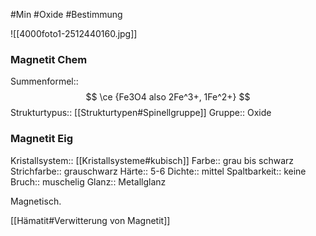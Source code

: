 #Min #Oxide #Bestimmung 

![[4000foto1-2512440160.jpg]]

### Magnetit Chem

Summenformel:: $$ \ce {Fe3O4 also 2Fe^3+, 1Fe^2+} $$
Strukturtypus:: [[Strukturtypen#Spinellgruppe]]
Gruppe:: Oxide
<!--ID: 1705934303568-->


### Magnetit Eig

Kristallsystem:: [[Kristallsysteme#kubisch]]
Farbe:: grau bis schwarz
Strichfarbe:: grauschwarz
Härte:: 5-6
Dichte:: mittel
Spaltbarkeit:: keine
Bruch:: muschelig
Glanz:: Metallglanz
<!--ID: 1705934303572-->


Magnetisch.

[[Hämatit#Verwitterung von Magnetit]]
